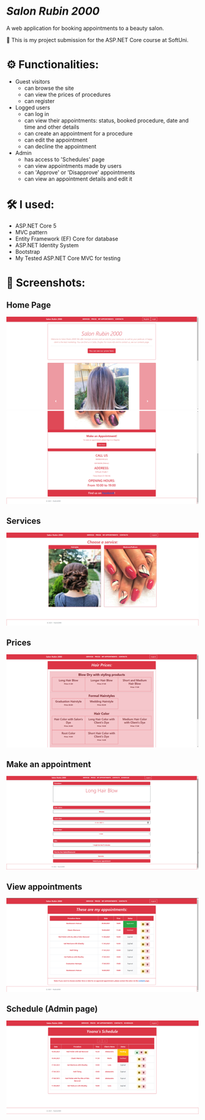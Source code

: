 # *Salon Rubin 2000*
A web application for booking appointments to a beauty salon.

:bookmark_tabs: This is my project submission for the ASP.NET Core course at SoftUni.

# :gear: Functionalities:
- Guest visitors
  - can browse the site
  - can view the prices of procedures
  - can register
- Logged users
  - can log in
  - can view their appointments: status, booked procedure, date and time and other details
  - can create an appointment for a procedure
  - can edit the appointment
  - can decline the appointment
- Admin
  - has access to 'Schedules' page
  - can view appointments made by users
  - can 'Approve' or 'Disapprove' appointments
  - can view an appointment details and edit it
  
# :hammer_and_wrench: I used:
- ASP.NET Core 5
- MVC pattern
- Entity Framework (EF) Core for database
- ASP.NET Identity System
- Bootstrap
- My Tested ASP.NET Core MVC for testing

# :camera_flash: Screenshots:

## Home Page
![screenshot](/Tools/Images/ProjectImages/Home-1.png)
![screenshot](/Tools/Images/ProjectImages/Home-2.png)
## Services
![screenshot](/Tools/Images/ProjectImages/Services.png)
## Prices
![screenshot](/Tools/Images/ProjectImages/ProcedureSelect.png)
## Make an appointment
![screenshot](/Tools/Images/ProjectImages/MakeAppointment.png)
## View appointments
![screenshot](/Tools/Images/ProjectImages/MyAppointments.png)
## Schedule (Admin page)
![screenshot](/Tools/Images/ProjectImages/AdminSchedule.png)


